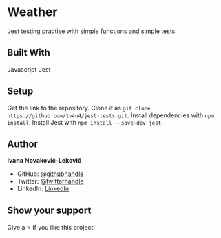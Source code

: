 # Weather
Jest testing practise with simple functions and simple tests.

## Built With

  Javascript
  Jest

## Setup

  Get the link to the repository.
  Clone it as `git clone https://github.com/1v4n4/jest-tests.git`.
  Install  dependencies with `npm install`.
  Install Jest with `npm install --save-dev jest`.

## Author
**Ivana Novaković-Leković**

- GitHub: [@githubhandle](https://github.com/1v4n4)
- Twitter: [@twitterhandle](https://twitter.com/codeIv1)
- LinkedIn: [LinkedIn](https://www.linkedin.com/in/1v4n4/)


## Show your support

Give a ⭐️ if you like this project!



